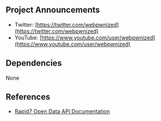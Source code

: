 ## Project Announcements

* Twitter: [https://twitter.com/webpwnized](https://twitter.com/webpwnized)
* YouTube: [https://www.youtube.com/user/webpwnized](https://www.youtube.com/user/webpwnized)

## Dependencies

None

## References

* [Rapid7 Open Data API Documentation](https://opendata.rapid7.com/apihelp/)
